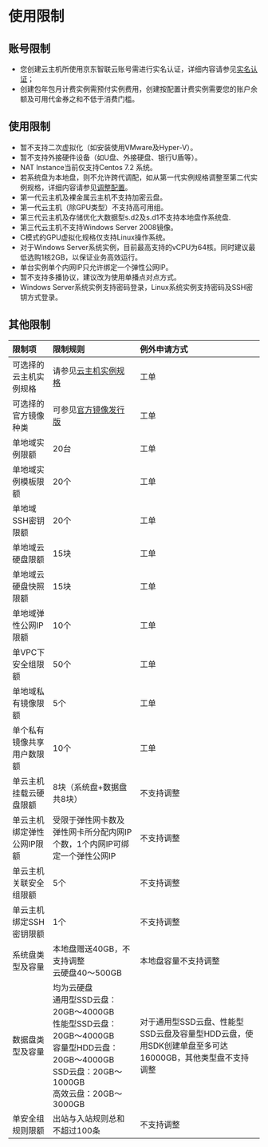 # 使用限制

## 账号限制
* 您创建云主机所使用京东智联云账号需进行实名认证，详细内容请参见[实名认证](https://docs.jdcloud.com/cn/real-name-verification/introduction)；
* 创建包年包月计费实例需预付实例费用，创建按配置计费实例需要您的账户余额及可用代金券之和不低于消费门槛。

## 使用限制
* 暂不支持二次虚拟化（如安装使用VMware及Hyper-V）。
* 暂不支持外接硬件设备（如U盘、外接硬盘、银行U盾等）。
* NAT Instance当前仅支持Centos 7.2 系统。
* 若系统盘为本地盘，则不允许跨代调配，如从第一代实例规格调整至第二代实例规格，详细内容请参见[调整配置](http://docs.jdcloud.com/cn/virtual-machines/resize-instance)。
* 第一代云主机及裸金属云主机不支持加密云盘。
* 第一代云主机（除GPU类型）不支持高可用组。
* 第三代云主机及存储优化大数据型s.d2及s.d1不支持本地盘作系统盘.
* 第三代云主机不支持Windows Server 2008镜像。
* C模式的GPU虚拟化规格仅支持Linux操作系统。
* 对于Windows Server系统实例，目前最高支持的vCPU为64核。同时建议最低选购1核2GB，以保证业务高效运行。
* 单台实例单个内网IP只允许绑定一个弹性公网IP。
* 暂不支持多播协议，建议改为使用单播点对点方式。
* Windows Server系统实例支持密码登录，Linux系统实例支持密码及SSH密钥方式登录。

## 其他限制
限制项   |限制规则|例外申请方式   
:------- |:---|:---     
可选择的云主机实例规格|请参见[云主机实例规格](https://docs.jdcloud.com/cn/virtual-machines/instance-type-family)|工单 
可选择的官方镜像种类|可参见[官方镜像发行版](https://docs.jdcloud.com/cn/virtual-machines/image-type)|工单         
单地域实例限额|20台|工单
单地域实例模板限额|20个|工单 
单地域SSH密钥限额|20个|工单     
单地域云硬盘限额|15块|工单       
单地域云硬盘快照限额|15块|工单   
单地域弹性公网IP限额|10个|工单
单VPC下安全组限额|50个|工单  
单地域私有镜像限额|5个|工单  
单个私有镜像共享用户数限额|10个|工单
单云主机挂载云硬盘限额|8块（系统盘+数据盘共8块）|不支持调整       
单云主机绑定弹性公网IP限额|受限于弹性网卡数及弹性网卡所分配内网IP个数，1个内网IP可绑定一个弹性公网IP|不支持调整        
单云主机关联安全组限额|5个|不支持调整    
单云主机绑定SSH密钥限额|1个|不支持调整     
系统盘类型及容量|本地盘赠送40GB，不支持调整<br>云硬盘40～500GB|本地盘容量不支持调整   
数据盘类型及容量|均为云硬盘<br>通用型SSD云盘：20GB～4000GB<br>性能型SSD云盘：20GB～4000GB<br>容量型HDD云盘：20GB～4000GB<br> SSD云盘：20GB～1000GB<br>高效云盘：20GB～3000GB |对于通用型SSD云盘、性能型SSD云盘及容量型HDD云盘，使用SDK创建单盘至多可达16000GB，其他类型盘不支持调整                
单安全组规则限额|出站与入站规则总和不超过100条|不支持调整    


